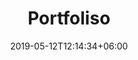 ---
title: "Portfoliso"
date: 2019-05-12T12:14:34+06:00
description: "This is meta description."
---